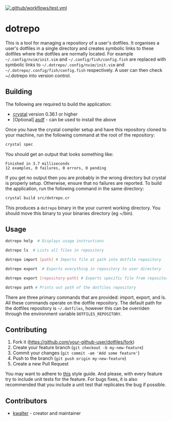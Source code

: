 [![.github/workflows/test.yml](https://github.com/kwalter94/dotrepo/actions/workflows/test.yml/badge.svg)](https://github.com/kwalter94/dotrepo/actions/workflows/test.yml)

# dotrepo

This is a tool for managing a repository of a user's dotfiles. It organises a user's
dotfiles in a single directory and creates symbolic links to these dotfiles where
the dotfiles are normally located. For example `~/.config/nvim/init.vim`
and `~/.config/fish/config.fish` are replaced with symbolic links
to `~/.dotrepo/.config/nvim/init.vim` and `~/.dotrepo/.config/fish/config.fish`
respectively. A user can then check ~/.dotrepo into version control.

## Building

The following are required to build the application:

  - [crystal](https://crystal-lang.org/install/) version 0.36.1 or higher
  - [Optional] [asdf](https://github.com/asdf-community/asdf-crystal) - can be used to install the above

Once you have the crystal compiler setup and have this repository cloned to your machine,
run the following command at the root of the repository:

  ```sh
  crystal spec
  ```

You should get an output that looks something like:

    Finished in 3.7 milliseconds
    12 examples, 0 failures, 0 errors, 0 pending
  
If you get no output then you are probably in the wrong directory but crystal is properly
setup. Otherwise, ensure that no failures are reported. To build the application,
run the following command in the same directory:

  ```sh
  crystal build src/dotrepo.cr
  ```

This produces a `dotrepo` binary in the your current working directory. You should move
this binary to your binaries directory (eg ~/bin).

## Usage

```sh
dotrepo help  # Displays usage instructions

dotrepo ls  # Lists all files in repository

dotrepo import [path] # Imports file at path into dotfile repository

dotrepo export  # Exports everything in repository to user directory

dotrepo export [repository-path] # Exports specific file from repository to user directory

dotrepo path # Prints out path of the dotfiles repository
```

There are three primary commands that are provided: import, export, and ls. All these
commands operate on the dotfile repository. The default path for the dotfiles repository
is `~/.dotfiles`, however this can be overriden through the environment variable
`DOTFILES_REPOSITORY`.

## Contributing

1. Fork it (<https://github.com/your-github-user/dotfiles/fork>)
2. Create your feature branch (`git checkout -b my-new-feature`)
3. Commit your changes (`git commit -am 'Add some feature'`)
4. Push to the branch (`git push origin my-new-feature`)
5. Create a new Pull Request

You may want to adhere to
[this](https://crystal-lang.org/reference/conventions/coding_style.html) style guide.
And please, with every feature try to include unit tests for the feature. For bugs
fixes, it is also recommended that you include a unit test that replicates the bug
if possible.

## Contributors

- [kwalter](https://github.com/your-github-user) - creator and maintainer

